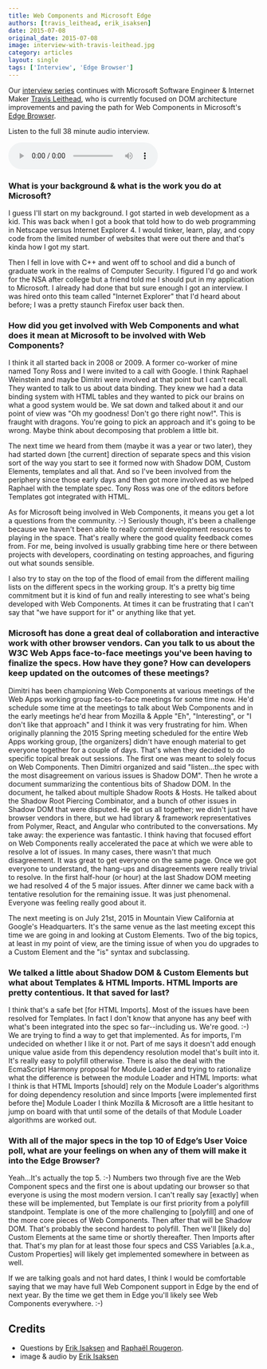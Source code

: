 ```yaml
---
title: Web Components and Microsoft Edge
authors: [travis_leithead, erik_isaksen]
date: 2015-07-08
original_date: 2015-07-08
image: interview-with-travis-leithead.jpg
category: articles
layout: single
tags: ['Interview', 'Edge Browser']
---
```


Our [interview series](/tags/interview) continues with Microsoft Software Engineer & Internet Maker
[Travis Leithead](https://www.twitter.com/TravisLeithead), who is currently focused on DOM architecture
improvements and paving the path for Web Components in Microsoft's [Edge Browser](https://www.microsoft.com/en-us/windows/microsoft-edge).

<!-- Excerpt -->

Listen to the full 38 minute audio interview.

<div>
    <audio controls>
          <source src="/media/interviews/interview-session-1_travis-leithead-07082015.mp3" type="audio/mpeg">
          <source src="/media/interviews/interview-session-1_travis-leithead-07082015.ogg" type="audio/ogg">
          <a href="/media/interviews/interview-session-1_travis-leithead-07082015.mp3">download audio</a>
    </audio>
</div>

### What is your background & what is the work you do at Microsoft?

I guess I'll start on my background. I got started in web development as a kid. This was back when I got a book that told
how to do web programming in Netscape versus Internet Explorer 4. I would tinker, learn, play, and copy code from
the limited number of websites that were out there and that's kinda how I got my start.

Then I fell in love with C++ and went off to school and did a bunch of graduate work in the realms of Computer Security.
I figured I'd go and work for the NSA after college but a friend told me I should put in my application to Microsoft. I
already had done that but sure enough I got an interview. I was hired onto this team called "Internet Explorer" that I'd
heard about before; I was a pretty staunch Firefox user back then.

### How did you get involved with Web Components and what does it mean at Microsoft to be involved with Web Components?

I think it all started back in 2008 or 2009. A former co-worker of mine named Tony Ross and I were invited to a call with
Google. I think Raphael Weinstein and maybe Dimitri were involved at that point but I can't recall. They wanted to talk
to us about data binding. They knew we had a data binding system with HTML tables and they wanted to pick our brains
on what a good system would be. We sat down and talked about it and our point of view was "Oh my goodness! Don't go there right now!".
This is fraught with dragons. You're going to pick an approach and it's going to be wrong. Maybe think about decomposing
that problem a little bit.

The next time we heard from them (maybe it was a year or two later), they had started down
[the current] direction of separate specs and this vision sort of the way you start to see it formed now with Shadow DOM,
Custom Elements, templates and all that. And so I've been involved from the periphery since those early days and then got
more involved as we helped Raphael with the template spec. Tony Ross was one of the editors before Templates got integrated
with HTML.

As for Microsoft being involved in Web Components, it means you get a lot a questions from the community. :-) Seriously though, it's been a
challenge because we haven't been able to really commit development resources to playing in the space. That's really
where the good quality feedback comes from. For me, being involved is usually grabbing time here or there between projects
with developers, coordinating on testing approaches, and figuring out what sounds sensible.

I also try to stay on the top of the flood of email from the different mailing lists on the different specs in the working group.
It's a pretty big time commitment but it is kind of fun and really interesting to see what's being developed with Web Components.
At times it can be frustrating that I can't say that "we have support for it" or anything like that yet.

### Microsoft has done a great deal of collaboration and interactive work with other browser vendors. Can you talk to us about the W3C Web Apps face-to-face meetings you've been having to finalize the specs. How have they gone? How can developers keep updated on the outcomes of these meetings?

Dimitri has been championing Web Components at various meetings of the Web Apps working group faces-to-face meetings for some time now. 
He'd schedule some time at the meetings to talk about Web Components and in the early meetings he'd hear from Mozilla
& Apple "Eh", "Interesting", or "I don't like that approach" and I think it was very frustrating for him. When originally planning the 2015 Spring
meeting scheduled for the entire Web Apps working group, [the organizers] didn't have enough material to get everyone together for a
couple of days. That's when they decided to do specific topical break out sessions. The first one was meant to solely focus on Web Components.
Then Dimitri organized and said "listen...the spec with the most disagreement on various issues is Shadow DOM". Then he
wrote a document summarizing the contentious bits of Shadow DOM. In the document, he talked about multiple Shadow Roots & Hosts.
He talked about the Shadow Root Piercing Combinator, and a bunch of other issues in Shadow DOM that were disputed. He got us all
together; we didn't just have browser vendors in there, but we had library & framework representatives from
Polymer, React, and Angular who contributed to the conversations. My take away: the experience was fantastic. I
think having that focused effort on Web Components really accelerated the pace at which we were able to resolve
a lot of issues. In many cases, there wasn't that much disagreement. It was great to get 
everyone on the same page. Once we got everyone to understand, the hang-ups and disagreements were really trivial to
resolve. In the first half-hour (or hour) at the last Shadow DOM meeting we had resolved 4 of the 5 major
issues. After dinner we came back with a tentative resolution for the remaining issue. It was just phenomenal. Everyone
was feeling really good about it.

The next meeting is on July 21st, 2015 in Mountain View California at Google's Headquarters. It's the same venue as the last
meeting except this time we are going in and looking at Custom Elements. Two of the big topics, at least in my point of view,
are the timing issue of when you do upgrades to a Custom Element and the "is" syntax and subclassing.

### We talked a little about Shadow DOM & Custom Elements but what about Templates & HTML Imports. HTML Imports are pretty contentious. It that saved for last?

I think that's a safe bet [for HTML Imports]. Most of the issues have been resolved for Templates. In fact I don't know that anyone has any
beef with what's been integrated into the spec so far--including us. We're good. :-) We are trying to find a way to get that
implemented. As for imports, I'm undecided on whether I like it or not. Part of me says it doesn't add enough unique value
aside from this dependency resolution model that's built into it. It's really easy to polyfill otherwise. There is also
the deal with the EcmaScript Harmony proposal for Module Loader and trying to rationalize what the difference is between
the module Loader and HTML Imports: what I think is that HTML Imports [should] rely on the Module Loader's algorithms for
doing dependency resolution and since Imports [were implemented first before the] Module Loader I think Mozilla & Microsoft are a little hesitant
to jump on board with that until some of the details of that Module Loader algorithms are worked out.

### With all of the major specs in the top 10 of Edge’s User Voice poll, what are your feelings on when any of them will make it into the Edge Browser?

Yeah...It's actually the top 5. :-) Numbers two through five are the Web Component specs and the first one is about updating our browser so
that everyone is using the most modern version. I can't really say [exactly] when these will be implemented, but Template is our first
priority from a polyfill standpoint. Template is one of the more challenging to [polyfill] and one of the more core pieces of Web Components.
Then after that will be Shadow DOM. That's probably the second hardest to polyfill. Then we'll [likely do] Custom Elements at the same
time or shortly thereafter. Then Imports after that. That's my plan for at least those four specs and CSS Variables [a.k.a., Custom Properties] will
likely get implemented somewhere in between as well.

If we are talking goals and not hard dates, I think I would be comfortable saying that we may have full Web Component support
in Edge by the end of next year. By the time we get them in Edge you'll likely see Web Components everywhere. :-)


## Credits

* Questions by [Erik Isaksen](https://twitter.com/eisaksen) and [Raphaël Rougeron](https://twitter.com/goldoraf).
* image & audio by [Erik Isaksen](https://twitter.com/eisaksen)
